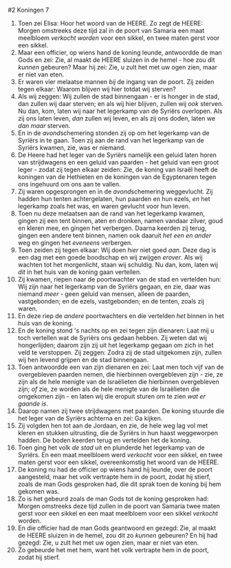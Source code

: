 #2 Koningen 7
1. Toen zei Elisa: Hoor het woord van de HEERE. Zo zegt de HEERE: Morgen omstreeks deze tijd zal in de poort van Samaria een maat meelbloem *verkocht worden* voor een sikkel, en twee maten gerst voor een sikkel.
2. Maar een officier, op wiens hand de koning leunde, antwoordde de man Gods en zei: Zie, al maakt de HEERE sluizen in de hemel - hoe zou dit *kunnen* gebeuren? Maar hij zei: Zie, u zult het met uw ogen zien, maar er niet van eten.
3. Er waren vier melaatse mannen *bij* de ingang van de poort. Zij zeiden tegen elkaar: Waarom blijven wij hier totdat wij sterven?
4. Als wij zeggen: Wij zullen de stad binnengaan - er is honger in de stad, dan zullen wij daar sterven; en als wij hier blijven, zullen wij *ook* sterven. Nu dan, kom, laten wij naar het legerkamp van de Syriërs overlopen. Als zij ons laten leven, *dan* zullen wij leven, en als zij ons doden, laten we *dan maar* sterven.
5. En in de *avond*schemering stonden zij op om het legerkamp van de Syriërs in te gaan. Toen zij aan de rand van het legerkamp van de Syriërs kwamen, zie, was er niemand.
6. De Heere had het leger van de Syriërs namelijk een geluid laten horen van strijdwagens en een geluid van paarden - het geluid van een groot leger - zodat zij tegen elkaar zeiden: Zie, de koning van Israël heeft de koningen van de Hethieten en de koningen van de Egyptenaren tegen ons ingehuurd om ons aan te vallen.
7. Zij waren opgesprongen en in de *avond*schemering weggevlucht. Zij hadden hun tenten achtergelaten, hun paarden en hun ezels, *en* het legerkamp zoals het was, en waren gevlucht voor hun leven.
8. Toen nu deze melaatsen aan de rand van het legerkamp kwamen, gingen zij een tent binnen, aten en dronken, namen vandaar zilver, goud en kleren mee, en gingen het verbergen. Daarna keerden zij terug, gingen een andere tent binnen, namen ook daaruit *het een en ander* weg en gingen het *eveneens* verbergen.
9. Toen zeiden zij tegen elkaar: Wij doen *hier* niet goed *aan*. Deze dag is een dag met een goede boodschap en wij zwijgen *erover*. Als wij wachten tot het morgenlicht, staan wij schuldig. Nu dan, kom, laten wij *dit* in het huis van de koning gaan vertellen.
10. Zij kwamen, riepen naar de poortwachter van de stad en vertelden hun: Wij zijn naar het legerkamp van de Syriërs gegaan, en zie, daar was niemand *meer* - geen geluid van mensen, alleen de paarden, vastgebonden; en de ezels, vastgebonden; en de tenten, zoals zij waren.
11. En deze riep de *andere* poortwachters en die vertelden *het* binnen in het huis van de koning.
12. En de koning stond 's nachts op en zei tegen zijn dienaren: Laat mij u toch vertellen wat de Syriërs ons gedaan hebben. Zij weten dat wij hongerlijden; daarom zijn zij uit het legerkamp gegaan om zich in het veld te verstoppen. Zij zeggen: Zodra zij de stad uitgekomen zijn, zullen wij hen levend grijpen en de stad binnengaan.
13. Toen antwoordde een van zijn dienaren en zei: Laat men toch vijf van de overgebleven paarden nemen, die hierbinnen overgebleven zijn - zie, ze zijn als de hele menigte van de Israëlieten die hierbinnen overgebleven zijn; *of* zie, ze worden als de hele menigte van de Israëlieten die omgekomen zijn - en laten wij die eropuit sturen om te zien *wat er gaande is*.
14. Daarop namen zij twee strijdwagens met paarden. De koning stuurde die het leger van de Syriërs achterna en zei: Ga kijken.
15. Zij volgden hen tot aan de Jordaan, en zie, de hele weg lag vol met kleren en stukken uitrusting, die de Syriërs in hun haast weggeworpen hadden. De boden keerden terug en vertelden het de koning.
16. Toen ging het volk *de stad* uit en plunderde het legerkamp van de Syriërs. En een maat meelbloem werd *verkocht* voor een sikkel, en twee maten gerst voor een sikkel, overeenkomstig het woord van de HEERE.
17. De koning nu had de officier op wiens hand hij leunde, over de poort aangesteld, maar het volk vertrapte hem in de poort, zodat hij stierf, zoals de man Gods gesproken had, die dit sprak toen de koning bij hem gekomen was.
18. Zo is het gebeurd zoals de man Gods tot de koning gesproken had: Morgen omstreeks deze tijd zullen in de poort van Samaria twee maten gerst voor een sikkel en een maat meelbloem voor een sikkel *verkocht* worden.
19. En die officier had de man Gods geantwoord en gezegd: Zie, al maakt de HEERE sluizen in de hemel, zou dit zo *kunnen* gebeuren? En hij had gezegd: Zie, u zult het met uw ogen zien, maar er niet van eten.
20. Zo gebeurde het met hem, want het volk vertrapte hem in de poort, zodat hij stierf.
